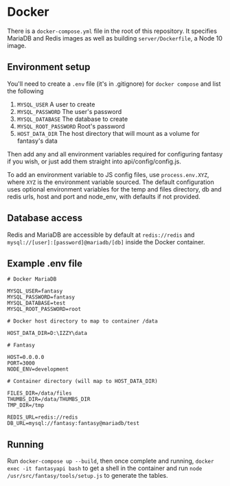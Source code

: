 # Docker

There is a `docker-compose.yml` file in the root of this repository. It specifies MariaDB and Redis images as well as building `server/Dockerfile`, a Node 10 image.

## Environment setup

You'll need to create a `.env` file (it's in .gitignore) for `docker compose` and list the following

1. `MYSQL_USER` A user to create
2. `MYSQL_PASSWORD` The user's password
3. `MYSQL_DATABASE` The database to create
4. `MYSQL_ROOT_PASSWORD` Root's password
5. `HOST_DATA_DIR` The host directory that will mount as a volume for fantasy's data

Then add any and all environment variables required for configuring fantasy if you wish, or just add them straight into api/config/config.js.

To add an environment variable to JS config files, use `process.env.XYZ`, where `XYZ` is the environment variable sourced. The default configuration uses optional environment variables for the temp and files directory, db and redis urls, host and port and node_env, with defaults if not provided.

## Database access

Redis and MariaDB are accessible by default at `redis://redis` and `mysql://[user]:[password]@mariadb/[db]` inside the Docker container.

## Example .env file

```
# Docker MariaDB

MYSQL_USER=fantasy
MYSQL_PASSWORD=fantasy
MYSQL_DATABASE=test
MYSQL_ROOT_PASSWORD=root

# Docker host directory to map to container /data

HOST_DATA_DIR=D:\IZZY\data

# Fantasy

HOST=0.0.0.0
PORT=3000
NODE_ENV=development

# Container directory (will map to HOST_DATA_DIR)

FILES_DIR=/data/files
THUMBS_DIR=/data/THUMBS_DIR
TMP_DIR=/tmp

REDIS_URL=redis://redis
DB_URL=mysql://fantasy:fantasy@mariadb/test

```


## Running

Run `docker-compose up --build`, then once complete and running, `docker exec -it fantasyapi bash` to get a shell in the container and run `node /usr/src/fantasy/tools/setup.js` to generate the tables.